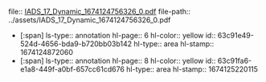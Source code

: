 file:: [IADS_17_Dynamic_1674124756326_0.pdf](../assets/IADS_17_Dynamic_1674124756326_0.pdf)
file-path:: ../assets/IADS_17_Dynamic_1674124756326_0.pdf

- [:span]
  ls-type:: annotation
  hl-page:: 6
  hl-color:: yellow
  id:: 63c91e49-524d-4656-bda9-b720bb03b142
  hl-type:: area
  hl-stamp:: 1674124872060
- [:span]
  ls-type:: annotation
  hl-page:: 8
  hl-color:: yellow
  id:: 63c91fa6-e1a8-449f-a0bf-657cc61cd676
  hl-type:: area
  hl-stamp:: 1674125220115